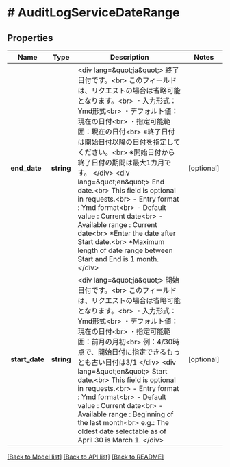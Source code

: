 # # AuditLogServiceDateRange

## Properties

Name | Type | Description | Notes
------------ | ------------- | ------------- | -------------
**end_date** | **string** | &lt;div lang&#x3D;\&quot;ja\&quot;&gt; 終了日付です。&lt;br&gt; このフィールドは、リクエストの場合は省略可能となります。&lt;br&gt; ・入力形式：Ymd形式&lt;br&gt; ・デフォルト値：現在の日付&lt;br&gt; ・指定可能範囲：現在の日付&lt;br&gt; ※終了日付は開始日付以降の日付を指定してください。&lt;br&gt; ※開始日付から終了日付の期間は最大1カ月です。 &lt;/div&gt; &lt;div lang&#x3D;\&quot;en\&quot;&gt; End date.&lt;br&gt; This field is optional in requests.&lt;br&gt; - Entry format : Ymd format&lt;br&gt; - Default value : Current date&lt;br&gt; - Available range : Current date&lt;br&gt; *Enter the date after Start date.&lt;br&gt; *Maximum length of date range between Start and End is 1 month. &lt;/div&gt; | [optional]
**start_date** | **string** | &lt;div lang&#x3D;\&quot;ja\&quot;&gt; 開始日付です。&lt;br&gt; このフィールドは、リクエストの場合は省略可能となります。&lt;br&gt; ・入力形式：Ymd形式&lt;br&gt; ・デフォルト値：現在の日付&lt;br&gt; ・指定可能範囲：前月の月初&lt;br&gt; 例：4/30時点で、開始日付に指定できるもっとも古い日付は3/1 &lt;/div&gt; &lt;div lang&#x3D;\&quot;en\&quot;&gt; Start date.&lt;br&gt; This field is optional in requests.&lt;br&gt; - Entry format : Ymd format&lt;br&gt; - Default value : Current date&lt;br&gt; - Available range : Beginning of the last month&lt;br&gt; e.g.: The oldest date selectable as of April 30 is March 1. &lt;/div&gt; | [optional]

[[Back to Model list]](../../README.md#models) [[Back to API list]](../../README.md#endpoints) [[Back to README]](../../README.md)
